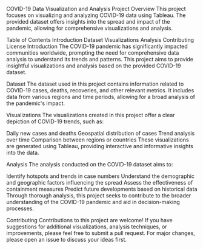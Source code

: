 COVID-19 Data Visualization and Analysis Project
Overview
This project focuses on visualizing and analyzing COVID-19 data using Tableau. The provided dataset offers insights into the spread and impact of the pandemic, allowing for comprehensive visualizations and analysis.

Table of Contents
Introduction
Dataset
Visualizations
Analysis
Contributing
License
Introduction
The COVID-19 pandemic has significantly impacted communities worldwide, prompting the need for comprehensive data analysis to understand its trends and patterns. This project aims to provide insightful visualizations and analysis based on the provided COVID-19 dataset.

Dataset
The dataset used in this project contains information related to COVID-19 cases, deaths, recoveries, and other relevant metrics. It includes data from various regions and time periods, allowing for a broad analysis of the pandemic's impact.

Visualizations
The visualizations created in this project offer a clear depiction of COVID-19 trends, such as:

Daily new cases and deaths
Geospatial distribution of cases
Trend analysis over time
Comparison between regions or countries
These visualizations are generated using Tableau, providing interactive and informative insights into the data.

Analysis
The analysis conducted on the COVID-19 dataset aims to:

Identify hotspots and trends in case numbers
Understand the demographic and geographic factors influencing the spread
Assess the effectiveness of containment measures
Predict future developments based on historical data
Through thorough analysis, this project seeks to contribute to the broader understanding of the COVID-19 pandemic and aid in decision-making processes.

Contributing
Contributions to this project are welcome! If you have suggestions for additional visualizations, analysis techniques, or improvements, please feel free to submit a pull request. For major changes, please open an issue to discuss your ideas first.
